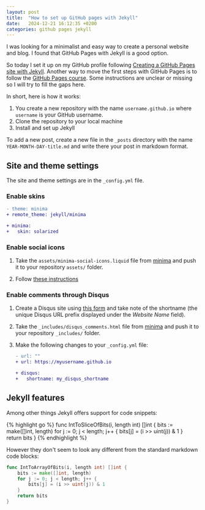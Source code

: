 ```yaml
---
layout: post
title:  "How to set up GitHub pages with Jekyll"
date:   2024-12-21 16:12:35 +0200
categories: github pages jekyll
---
```


I was looking for a minimalist and easy way to create a personal website and blog. I found that GitHub Pages with Jekyll is a good option.

So today I set it up on my GitHub profile following [Creating a GitHub Pages site with Jekyll](https://docs.github.com/en/pages/setting-up-a-github-pages-site-with-jekyll/creating-a-github-pages-site-with-jekyll). Another way to move the first steps with GitHub Pages is to follow the [GitHub Pages course](https://github.com/skills/github-pages). Some instructions are unclear or missing so I will try to fill the gaps here.

In short, here is how it works:

1. You create a new repository with the name `username.github.io` where `username` is your GitHub username.
1. Clone the repository to your local machine
1. Install and set up Jekyll

To add a new post, create a new file in the `_posts` directory with the name `YEAR-MONTH-DAY-title.md` and write there your post in markdown format.

## Site and theme settings

The site and theme settings are in the `_config.yml` file.

### Enable skins

```diff
- theme: minima
+ remote_theme: jekyll/minima

+ minima:
+   skin: solarized
```

### Enable social icons

1. Take the `assets/minima-social-icons.liquid` file from [minima](https://github.com/jekyll/minima) and push it to your repository `assets/` folder.

1. Follow [these instructions](https://github.com/jekyll/minima?tab=readme-ov-file#social-networks)

### Enable comments through Disqus

1. Create a Disqus site using [this form](https://disqus.com/admin/create/) and take note of the shortname (the unique Disqus URL prefix displayed under the _Website Name_ field).

1. Take the `_includes/disqus_comments.html` file from [minima](https://github.com/jekyll/minima) and push it to your repository `_includes/` folder.

1. Make the following changes to your `_config.yml` file:

   ```diff
   - url: ""
   + url: https://myusername.github.io

   + disqus:
   +   shortname: my_disqus_shortname
   ```   

## Jekyll features

Among other things Jekyll offers support for code snippets:

{% highlight go %}
func IntToSliceOfBits(i, length int) []int {
	bits := make([]int, length)
	for j := 0; j < length; j++ {
		bits[j] = (i >> uint(j)) & 1
	}
	return bits
}
{% endhighlight %}

However they don't seem to look any different from the standard markdown code blocks:

```go
func IntToArrayOfBits(i, length int) []int {
	bits := make([]int, length)
	for j := 0; j < length; j++ {
		bits[j] = (i >> uint(j)) & 1
	}
	return bits
}
```
